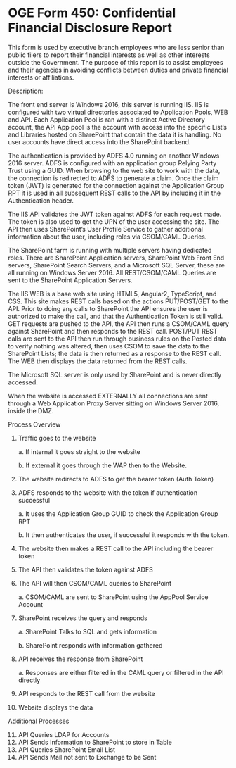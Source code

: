 # OGE Form 450: Confidential Financial Disclosure Report
This form is used by executive branch employees who are less senior than public filers to report their financial interests as well as other interests outside the Government. The purpose of this report is to assist employees and their agencies in avoiding conflicts between duties and private financial interests or affiliations.

Description:

The front end server is Windows 2016, this server is running IIS. IIS is configured with two virtual directories associated to Application Pools, WEB and API. Each Application Pool is ran with a distinct Active Directory account, the API App pool is the account with access into the specific List’s and Libraries hosted on SharePoint that contain the data it is handling. No user accounts have direct access into the SharePoint backend.
  
The authentication is provided by ADFS 4.0 running on another Windows 2016 server. ADFS is configured with an application group Relying Party Trust using a GUID. When browsing to the web site to work with the data, the connection is redirected to ADFS to generate a claim. Once the claim token (JWT) is generated for the connection against the Application Group RPT it is used in all subsequent REST calls to the API by including it in the Authentication header.
  
The IIS API validates the JWT token against ADFS for each request made. The token is also used to get the UPN of the user accessing the site. The API then uses SharePoint’s User Profile Service to gather additional information about the user, including roles via CSOM/CAML Queries.
  
The SharePoint farm is running with multiple servers having dedicated roles. There are SharePoint Application servers, SharePoint Web Front End servers, SharePoint Search Servers, and a Microsoft SQL Server, these are all running on Windows Server 2016. All REST/CSOM/CAML Queries are sent to the SharePoint Application Servers.
  
The IIS WEB is a base web site using HTML5, Angular2, TypeScript, and CSS. This site makes REST calls based on the actions PUT/POST/GET to the API. Prior to doing any calls to SharePoint the API ensures the user is authorized to make the call, and that the Authentication Token is still valid. GET requests are pushed to the API, the API then runs a CSOM/CAML query against SharePoint and then responds to the REST call. POST/PUT REST calls are sent to the API then run through business rules on the Posted data to verify nothing was altered, then uses CSOM to save the data to the SharePoint Lists; the data is then returned as a response to the REST call. The WEB then displays the data returned from the REST calls.
  
The Microsoft SQL server is only used by SharePoint and is never directly accessed.
	
When the website is accessed EXTERNALLY all connections are sent through a Web Application Proxy Server sitting on Windows Server 2016, inside the DMZ.

Process Overview

1.	Traffic goes to the website

	a. If internal it goes straight to the website
	
	b. If external it goes through the WAP then to the Website.
  
2.	The website redirects to ADFS to get the bearer token (Auth Token)

3.	ADFS responds to the website with the token if authentication successful

  	a. It uses the Application Group GUID to check the Application Group RPT
	
  	b. It then authenticates the user, if successful it responds with the token.
  
4.	The website then makes a REST call to the API including the bearer token
5.	The API then validates the token against ADFS 
6.	The API will then CSOM/CAML queries to SharePoint

  	a. CSOM/CAML are sent to SharePoint using the AppPool Service Account
  
7.	SharePoint receives the query and responds

  	a. SharePoint Talks to SQL and gets information
	
  	b. SharePoint responds with information gathered
  
8.	API receives the response from SharePoint

  	a. Responses are either filtered in the CAML query or filtered in the API directly
  
9.	API responds to the REST call from the website
10.	Website displays the data

Additional Processes

11.	API Queries LDAP for Accounts
12.	API Sends Information to SharePoint to store in Table
13.	API Queries SharePoint Email List
14.	API Sends Mail not sent to Exchange to be Sent

